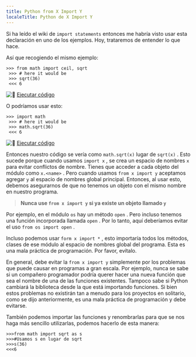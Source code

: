 ```yaml
---
title: Python from X Import Y
localeTitle: Python de X Import Y
---
```

Si ha leído el wiki de `import statements` entonces me habría visto usar esta declaración en uno de los ejemplos. Hoy, trataremos de entender lo que hace.

Así que recogiendo el mismo ejemplo:
```
>>> from math import ceil, sqrt 
 >>> # here it would be 
 >>> sqrt(36) 
 <<< 6 
```

![:rocket:](//forum.freecodecamp.com/images/emoji/emoji_one/rocket.png?v=2 ":cohete:") [Ejecutar código](https://repl.it/CS5t/1)

O podríamos usar esto:
```
>>> import math 
 >>> # here it would be 
 >>> math.sqrt(36) 
 <<< 6 
```

![:rocket:](//forum.freecodecamp.com/images/emoji/emoji_one/rocket.png?v=2 ":cohete:") [Ejecutar código](https://repl.it/CS5u)

Entonces nuestro código se vería como `math.sqrt(x)` lugar de `sqrt(x)` . Esto sucede porque cuando usamos `import x` , se crea un espacio de nombres `x` para evitar conflictos de nombre. Tienes que acceder a cada objeto del módulo como `x.<name>` . Pero cuando usamos `from x import y` aceptamos agregar `y` al espacio de nombres global principal. Entonces, al usar esto, debemos asegurarnos de que no tenemos un objeto con el mismo nombre en nuestro programa.

> **Nunca use `from x import y` si ya existe un objeto llamado `y`**

Por ejemplo, en el módulo `os` hay un método `open` . Pero incluso tenemos una función incorporada llamada `open` . Por lo tanto, aquí deberíamos evitar el uso `from os import open` .

Incluso podemos usar `form x import *` , esto importaría todos los métodos, clases de ese módulo al espacio de nombres global del programa. Esta es una mala práctica de programación. Por favor, evítalo.

En general, debe evitar la `from x import y` simplemente por los problemas que puede causar en programas a gran escala. Por ejemplo, nunca se sabe si un compañero programador podría querer hacer una nueva función que sea el nombre de una de las funciones existentes. Tampoco sabe si Python cambiará la biblioteca desde la que está importando funciones. Si bien estos problemas no existirán tan a menudo para los proyectos en solitario, como se dijo anteriormente, es una mala práctica de programación y debe evitarse.

También podemos importar las funciones y renombrarlas para que se nos haga más sencillo utilizarlas, podemos hacerlo de esta manera:
```
>>>from math import sqrt as s
>>>#Usamos s en lugar de sqrt
>>>s(36)
<<<6
```
